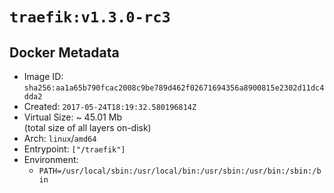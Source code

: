 # `traefik:v1.3.0-rc3`

## Docker Metadata

- Image ID: `sha256:aa1a65b790fcac2008c9be789d462f02671694356a8900815e2302d11dc4dda2`
- Created: `2017-05-24T18:19:32.580196814Z`
- Virtual Size: ~ 45.01 Mb  
  (total size of all layers on-disk)
- Arch: `linux`/`amd64`
- Entrypoint: `["/traefik"]`
- Environment:
  - `PATH=/usr/local/sbin:/usr/local/bin:/usr/sbin:/usr/bin:/sbin:/bin`
